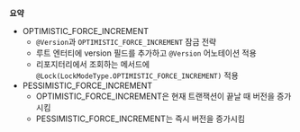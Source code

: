 **요약**
- OPTIMISTIC_FORCE_INCREMENT
  - `@Version`과 `OPTIMISTIC_FORCE_INCREMENT` 잠금 전략
  - 루트 엔터티에 version 필드를 추가하고 `@Version` 어노테이션 적용
  - 리포지터리에서 조회하는 메서드에 `@Lock(LockModeType.OPTIMISTIC_FORCE_INCREMENT)` 적용
- PESSIMISTIC_FORCE_INCREMENT
  - OPTIMISTIC_FORCE_INCREMENT은 현재 트랜잭션이 끝날 때 버전을 증가시킴
  - PESSIMISTIC_FORCE_INCREMENT는 즉시 버전을 증가시킴
